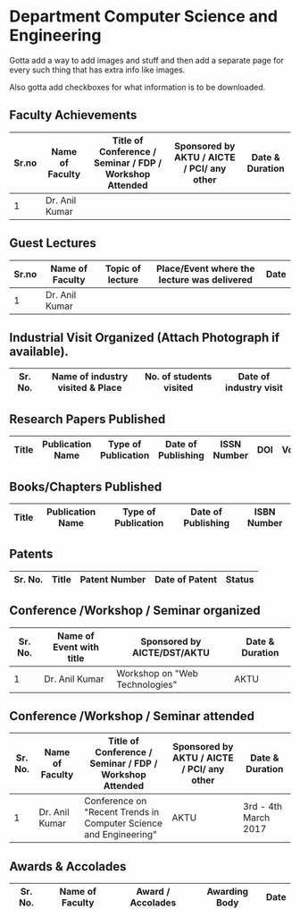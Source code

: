 # Department Computer Science and Engineering

Gotta add a way to add images and stuff and then add a separate page for every such thing that has extra info like images.

Also gotta add checkboxes for what information is to be downloaded.

## Faculty Achievements

| Sr.no | Name of Faculty | Title of Conference / Seminar / FDP / Workshop Attended | Sponsored by AKTU / AICTE / PCI/ any other | Date & Duration |
| ----- | --------------- | ------------------------------------------------------- | ------------------------------------------ | --------------- |
| 1     | Dr. Anil Kumar  |                                                         |                                            |                 |

## Guest Lectures

| Sr.no | Name of Faculty | Topic of lecture | Place/Event where the lecture was delivered | Date |
| ----- | --------------- | ---------------- | ------------------------------------------- | ---- |
| 1     | Dr. Anil Kumar  |                  |                                             |      |

## Industrial Visit Organized (Attach Photograph if available).

| Sr. No. | Name of industry visited & Place | No. of students visited | Date of industry visit |
| ------- | -------------------------------- | ----------------------- | ---------------------- |

## Research Papers Published

| Title | Publication Name | Type of Publication | Date of Publishing | ISSN Number | DOI | Volume |
| ----- | ---------------- | ------------------- | ------------------ | ----------- | --- | ------ |

## Books/Chapters Published

| Title | Publication Name | Type of Publication | Date of Publishing | ISBN Number |
| ----- | ---------------- | ------------------- | ------------------ | ----------- |

## Patents

| Sr. No. | Title | Patent Number | Date of Patent | Status |
| ------- | ----- | ------------- | -------------- | ------ |

## Conference /Workshop / Seminar organized

| Sr. No. | Name of Event with title | Sponsored by AICTE/DST/AKTU    | Date & Duration |
| ------- | ------------------------ | ------------------------------ | --------------- |
| 1       | Dr. Anil Kumar           | Workshop on "Web Technologies" | AKTU            | 3rd - 4th March 2017 |

## Conference /Workshop / Seminar attended

| Sr. No. | Name of Faculty | Title of Conference / Seminar / FDP / Workshop Attended           | Sponsored by AKTU / AICTE / PCI/ any other | Date & Duration      |
| ------- | --------------- | ----------------------------------------------------------------- | ------------------------------------------ | -------------------- |
| 1       | Dr. Anil Kumar  | Conference on "Recent Trends in Computer Science and Engineering" | AKTU                                       | 3rd - 4th March 2017 |

## Awards & Accolades

| Sr. No. | Name of Faculty | Award / Accolades | Awarding Body | Date |
| ------- | --------------- | ----------------- | ------------- | ---- |
